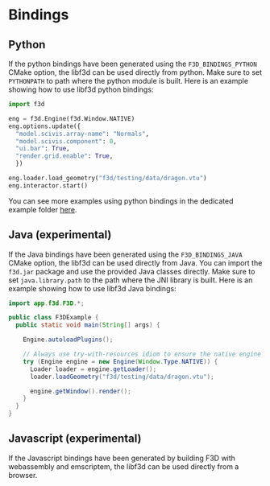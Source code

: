# Bindings

## Python

If the python bindings have been generated using the `F3D_BINDINGS_PYTHON` CMake option, the libf3d can be used directly from python.
Make sure to set `PYTHONPATH` to path where the python module is built.
Here is an example showing how to use libf3d python bindings:

```python
import f3d

eng = f3d.Engine(f3d.Window.NATIVE)
eng.options.update({
  "model.scivis.array-name": "Normals",
  "model.scivis.component": 0,
  "ui.bar": True,
  "render.grid.enable": True,
  })

eng.loader.load_geometry("f3d/testing/data/dragon.vtu")
eng.interactor.start()
```

You can see more examples using python bindings in the dedicated example folder [here](https://github.com/f3d-app/f3d/tree/master/examples/libf3d/python).

## Java (experimental)

If the Java bindings have been generated using the `F3D_BINDINGS_JAVA` CMake option, the libf3d can be used directly from Java.
You can import the `f3d.jar` package and use the provided Java classes directly.
Make sure to set `java.library.path` to the path where the JNI library is built.
Here is an example showing how to use libf3d Java bindings:

```java
import app.f3d.F3D.*;

public class F3DExample {
  public static void main(String[] args) {

    Engine.autoloadPlugins();

    // Always use try-with-resources idiom to ensure the native engine is released
    try (Engine engine = new Engine(Window.Type.NATIVE)) {
      Loader loader = engine.getLoader();
      loader.loadGeometry("f3d/testing/data/dragon.vtu");

      engine.getWindow().render();
    }
  }
}
```

## Javascript (experimental)

If the Javascript bindings have been generated by building F3D with webassembly and emscriptem, the libf3d can be used directly from a browser.

```
